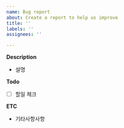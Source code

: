 ```yaml
---
name: Bug report
about: Create a report to help us improve
title: ''
labels: ''
assignees: ''

---
```


**Description**
- 설명

**Todo**
- [ ] 할일 체크

**ETC**
- 기타사항사항
